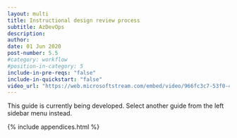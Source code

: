 ```yaml
---
layout: multi
title: Instructional design review process
subtitle: AzDevOps
description:
author:
date: 01 Jun 2020
post-number: 5.5
#category: workflow
#position-in-category: 5
include-in-pre-reqs: "false"
include-in-quickstart: "false"
video_url: "https://web.microsoftstream.com/embed/video/966fc3c7-53f0-4abd-81b8-1b3e1fb6eb69?autoplay=false&amp;showinfo=true"
---
```


This guide is currently being developed. Select another guide from the left sidebar menu instead.

<!--
uncomment to add content

{% include prerequisites.html %}

## Topics in this guide

- [Example topic full name](#example-shortname)

{% include video.html %}

## Example {#example-shortname}

Complete the following steps to...

For example, in the following image, ...

![Alt image text placeholder]((../assets/images/05-workflow/id-process/azdev/img-placeholder.png)

-->

{% include appendices.html %}
